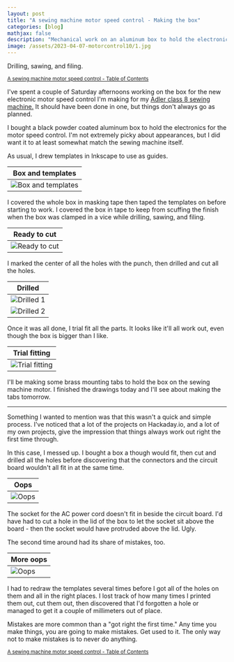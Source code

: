 ```yaml
---
layout: post
title: "A sewing machine motor speed control - Making the box"
categories: [blog]
mathjax: false
description: "Mechanical work on an aluminum box to hold the electronic control for a vintage sewing machine."
image: /assets/2023-04-07-motorcontrol10/1.jpg
---
```

Drilling, sawing, and filing.

<sub>[A sewing machine motor speed control - Table of Contents](motorcontrol-toc)</sub>

I've spent a couple of Saturday afternoons working on the box for the new electronic motor speed control I'm making for my [Adler class 8 sewing machine.](adler-toc)  It should have been done in one, but things don't always go as planned.

I bought a black powder coated aluminum box to hold the electronics for the motor speed control.  I'm not extremely picky about appearances, but I did want it to at least somewhat match the sewing machine itself.

As usual, I drew templates in Inkscape to use as guides.

|Box and templates|
|-----------------|
|![Box and templates](/assets/2023-04-07-motorcontrol10/1.jpg)|

I covered the whole box in masking tape then taped the templates on before starting to work.  I covered the box in tape to keep from scuffing the finish when the box was clamped in a vice while drilling, sawing, and filing.

|Ready to cut|
|------------|
|![Ready to cut](/assets/2023-04-07-motorcontrol10/2.jpg)|

I marked the center of all the holes with the punch, then drilled and cut all the holes.

|Drilled|
|-------|
|![Drilled 1](/assets/2023-04-07-motorcontrol10/3.jpg)|
|![Drilled 2](/assets/2023-04-07-motorcontrol10/4.jpg)|

Once it was all done, I trial fit all the parts.  It looks like it'll all work out, even though the box is bigger than I like.

|Trial fitting|
|-------------|
|![Trial fitting](/assets/2023-04-07-motorcontrol10/7.jpg)|

I'll be making some brass mounting tabs to hold the box on the sewing machine motor.  I finished the drawings today and I'll see about making the tabs tomorrow.

-------

Something I wanted to mention was that this wasn't a quick and simple process.  I've noticed that a lot of the projects on Hackaday.io, and a lot of my own projects, give the impression that things always work out right the first time through.

In this case, I messed up.  I bought a box a though would fit, then cut and drilled all the holes before discovering that the connectors and the circuit board wouldn't all fit in at the same time.

|Oops|
|----|
|![Oops](/assets/2023-04-07-motorcontrol10/6.jpg)|

The socket for the AC power cord doesn't fit in beside the circuit board.  I'd have had to cut a hole in the lid of the box to let the socket sit above the board - then the socket would have protruded above the lid.  Ugly.

The second time around had its share of mistakes, too.

|More oops|
|---------|
|![Oops](/assets/2023-04-07-motorcontrol10/5.jpg)|

I had to redraw the templates several times before I got all of the holes on them and all in the right places.  I lost track of how many times I printed them out, cut them out, then discovered that I'd forgotten a hole or managed to get it a couple of millimeters out of place.

Mistakes are more common than a "got right the first time."  Any time you make things, you are going to make mistakes.  Get used to it.  The only way not to make mistakes is to never do anything.

<sub>[A sewing machine motor speed control - Table of Contents](motorcontrol-toc)</sub>
